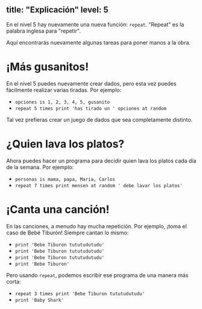 title: "Explicación"
level: 5
---

En el nivel 5 hay nuevamente una nueva función: `repeat`. "Repeat" es la palabra inglesa para "repetir".

Aquí encontrarás nuevamente algunas tareas para poner manos a la obra.

# ¡Más gusanitos!

En el nivel 5 puedes nuevamente crear dados, pero esta vez puedes fácilmente realizar varias tiradas. Por ejemplo:

* `opciones is 1, 2, 3, 4, 5, gusanito`
* `repeat 5 times print 'has tirado un ' opciones at random`

Tal vez prefieras crear un juego de dados que sea completamente distinto.

# ¿Quien lava los platos?

Ahora puedes hacer un programa para decidir quien lava los platos cada día de la semana. Por ejemplo:

* `personas is mama, papa, Maria, Carlos`
* `repeat 7 times print mensen at random ' debe lavar los platos'`

# ¡Canta una canción!

En las canciones, a menudo hay mucha repetición. Por ejemplo, ¡toma el caso de Bebé Tiburón! Siempre cantan lo mismo:

* `print 'Bebe Tiburon tututudutudu'`
* `print 'Bebe Tiburon tututudutudu'`
* `print 'Bebe Tiburon tututudutudu'`
* `print 'Bebe Tiburon'`

Pero usando `repeat`, podemos escribir ese programa de una manera más corta:

* `repeat 3 times print 'Bebe Tiburon tututudutudu'`
* `print 'Baby Shark'`
